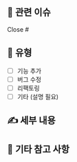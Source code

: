 ## 👀 관련 이슈

Close #

## 📌 유형

- [ ] 기능 추가
- [ ] 버그 수정
- [ ] 리팩토링
- [ ] 기타 (설명 필요)

## ✍️ 세부 내용

## 🚀 기타 참고 사항

